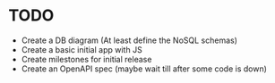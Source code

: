 # TODO

- Create a DB diagram (At least define the NoSQL schemas)
- Create a basic initial app with JS
- Create milestones for initial release
- Create an OpenAPI spec (maybe wait till after some code is down)
